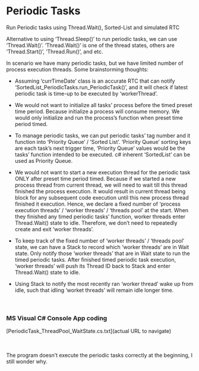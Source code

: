 # Periodic Tasks
Run Periodic tasks using Thread.Wait(), Sorted-List and simulated RTC

Alternative to using ‘Thread.Sleep()’ to run periodic tasks, we can use ‘Thread.Wait()’. ‘Thread.Wait()’ is one of the thread states, others are ‘Thread.Start()’, ‘Thread.Run()’, and etc.

In scenario we have many periodic tasks, but we have limited number of process execution threads. Some brainstorming thoughts:

-	Assuming ‘currTimeDate’ class is an accurate RTC that can notify ‘SortedList_PeriodicTasks.run_PeriodicTask()’, and it will check if latest periodic task is time-up to be executed by ‘workerThread’.

-	We would not want to initialize all tasks’ process before the timed preset time period. Because initialize a process will consume memory. We would only initialize and run the process’s function when preset time period timed.
-	To manage periodic tasks, we can put periodic tasks’ tag number and it function into ‘Priority Queue’ / ‘Sorted List’. ‘Priority Queue’ sorting keys are each task’s next trigger time, ‘Priority Queue’ values would be the tasks’ function intended to be executed.
c# inherent ‘SortedList’ can be used as Priority Queue.
-	We would not want to start a new execution thread for the periodic task ONLY after preset time period timed. Because if we started a new process thread from current thread, we will need to wait till this thread finished the process execution. It would result in current thread being block for any subsequent code execution until this new process thread finished it execution.
Hence, we declare a fixed number of ‘process execution threads’ / ‘worker threads’ / ‘threads pool’ at the start. When they finished any timed periodic tasks’ function, worker threads enter Thread.Wait() state to idle. Therefore, we don’t need to repeatedly create and exit ‘worker threads’.
-	To keep track of the fixed number of ‘worker threads’ / ‘threads pool’ state, we can have a Stack to record which ‘worker threads’ are in Wait state. Only notify those ‘worker threads’ that are in Wait state to run the timed periodic tasks. After finished timed periodic task execution, ‘worker threads’ will push its Thread ID back to Stack and enter Thread.Wait() state to idle.
-	Using Stack to notify the most recently ran ‘worker thread’ wake up from idle, such that idling ‘worket threads’ will remain idle longer time.
<br /><br /><br />

### MS Visual C# Console App coding
[PeriodicTask_ThreadPool_WaitState.cs.txt](actual URL to navigate)

<br /><br />
The program doesn’t execute the periodic tasks correctly at the beginning, I still wonder why.
